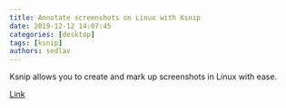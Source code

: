```yaml
---
title: Annotate screenshots on Linux with Ksnip 
date: 2019-12-12 14:07:45
categories: [desktop]
tags: [ksnip]
authors: sedlav
---
```


Ksnip allows you to create and mark up screenshots in Linux with ease.

[Link](https://opensource.com/article/19/12/annotate-screenshots-linux-ksnip)
